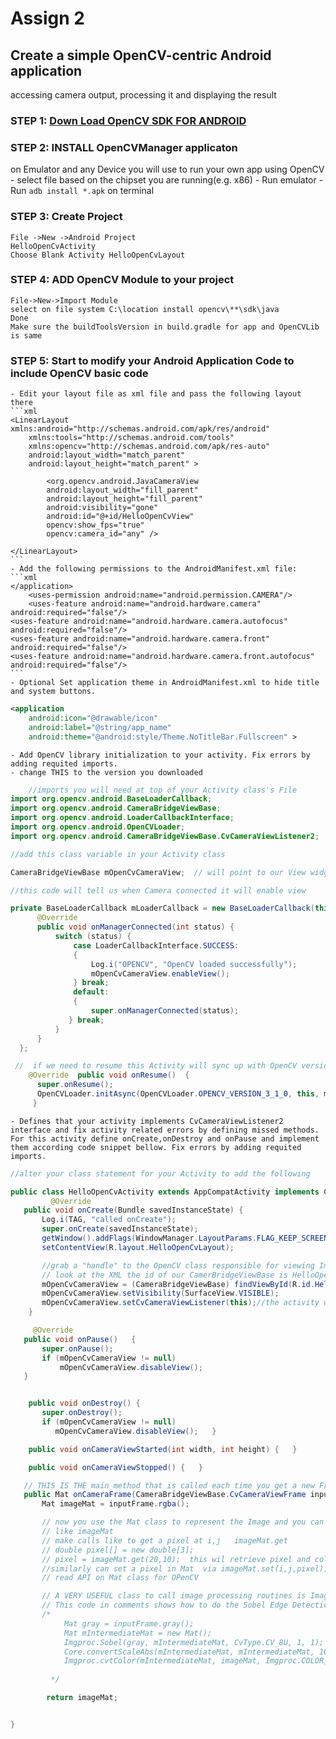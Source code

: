 # Assign 2

## Create a simple OpenCV-centric Android application
 accessing camera output, processing it and displaying the result
### STEP 1: [Down Load OpenCV SDK FOR ANDROID](http://opencv.org/releases.html)
### STEP 2: INSTALL OpenCVManager applicaton
 on Emulator and any Device you will use to run your own app using OpenCV
    - select file based on the chipset you are running(e.g. x86)
    - Run emulator
    - Run `adb install *.apk` on terminal
### STEP 3: Create Project
    File ->New ->Android Project
    HelloOpenCvActivity
    Choose Blank Activity HelloOpenCvLayout
### STEP 4: ADD OpenCV Module to your project
    File->New->Import Module
    select on file system C:\location install opencv\**\sdk\java
    Done
    Make sure the buildToolsVersion in build.gradle for app and OpenCVLib is same

### STEP 5: Start to modify your Android Application Code to include OpenCV basic code

    - Edit your layout file as xml file and pass the following layout there
    ```xml
    <LinearLayout xmlns:android="http://schemas.android.com/apk/res/android"
        xmlns:tools="http://schemas.android.com/tools"
        xmlns:opencv="http://schemas.android.com/apk/res-auto"
        android:layout_width="match_parent"
        android:layout_height="match_parent" >

            <org.opencv.android.JavaCameraView
            android:layout_width="fill_parent"
            android:layout_height="fill_parent"
            android:visibility="gone"
            android:id="@+id/HelloOpenCvView"
            opencv:show_fps="true"
            opencv:camera_id="any" />

    </LinearLayout>
    ```
    - Add the following permissions to the AndroidManifest.xml file:
    ```xml
    </application>
        <uses-permission android:name="android.permission.CAMERA"/>
        <uses-feature android:name="android.hardware.camera" android:required="false"/>
    <uses-feature android:name="android.hardware.camera.autofocus" android:required="false"/>
    <uses-feature android:name="android.hardware.camera.front" android:required="false"/>
    <uses-feature android:name="android.hardware.camera.front.autofocus" android:required="false"/>
    ```
    - Optional Set application theme in AndroidManifest.xml to hide title and system buttons.
```xml
<application
    android:icon="@drawable/icon"
    android:label="@string/app_name"
    android:theme="@android:style/Theme.NoTitleBar.Fullscreen" >
```

    - Add OpenCV library initialization to your activity. Fix errors by adding requited imports.
    - change THIS to the version you downloaded

```java
	//imports you will need at top of your Activity class's File
import org.opencv.android.BaseLoaderCallback;
import org.opencv.android.CameraBridgeViewBase;
import org.opencv.android.LoaderCallbackInterface;
import org.opencv.android.OpenCVLoader;     
import org.opencv.android.CameraBridgeViewBase.CvCameraViewListener2;        

//add this class variable in your Activity class

CameraBridgeViewBase mOpenCvCameraView;  // will point to our View widget for our image

//this code will tell us when Camera connected it will enable view

private BaseLoaderCallback mLoaderCallback = new BaseLoaderCallback(this) {
      @Override
      public void onManagerConnected(int status) {
          switch (status) {
              case LoaderCallbackInterface.SUCCESS:
              {
                  Log.i("OPENCV", "OpenCV loaded successfully");
                  mOpenCvCameraView.enableView();
              } break;
              default:
              {
                  super.onManagerConnected(status); 
             } break;
          }
      }
  };

 //  if we need to resume this Activity will sync up with OpenCV version software
    @Override  public void onResume()  {
      super.onResume();
      OpenCVLoader.initAsync(OpenCVLoader.OPENCV_VERSION_3_1_0, this, mLoaderCallback);
     }  
```

    - Defines that your activity implements CvCameraViewListener2 interface and fix activity related errors by defining missed methods. For this activity define onCreate,onDestroy and onPause and implement them according code snippet bellow. Fix errors by adding requited imports.

```java
//alter your class statement for your Activity to add the following

public class HelloOpenCvActivity extends AppCompatActivity implements CvCameraViewListener2  {
         @Override
   public void onCreate(Bundle savedInstanceState) {
       Log.i(TAG, "called onCreate");
       super.onCreate(savedInstanceState);
       getWindow().addFlags(WindowManager.LayoutParams.FLAG_KEEP_SCREEN_ON);
       setContentView(R.layout.HelloOpenCvLayout);

       //grab a "handle" to the OpenCV class responsible for viewing Image
       // look at the XML the id of our CamerBridgeViewBase is HelloOpenCVView
       mOpenCvCameraView = (CameraBridgeViewBase) findViewById(R.id.HelloOpenCvView);
       mOpenCvCameraView.setVisibility(SurfaceView.VISIBLE);
       mOpenCvCameraView.setCvCameraViewListener(this);//the activity will listen to events on Camera  
    }

     @Override
   public void onPause()   {
       super.onPause();
       if (mOpenCvCameraView != null)
           mOpenCvCameraView.disableView();
   }


    public void onDestroy() {
       super.onDestroy();
       if (mOpenCvCameraView != null) 
          mOpenCvCameraView.disableView();   }

    public void onCameraViewStarted(int width, int height) {   }

    public void onCameraViewStopped() {   } 

   // THIS IS THE main method that is called each time you get a new Frame/Image
   public Mat onCameraFrame(CameraBridgeViewBase.CvCameraViewFrame inputFrame) {
       Mat imageMat = inputFrame.rgba();

       // now you use the Mat class to represent the Image and you can use method calls
       // like imageMat
       // make calls like to get a pixel at i,j   imageMat.get
       // double pixel[] = new double[3];
       // pixel = imageMat.get(20,10);  this wil retrieve pixel and column = 20, row =10
       //similarly can set a pixel in Mat  via imageMat.set(i,j,pixel); 
       // read API on Mat class for OPenCV

       // A VERY USEFUL class to call image processing routines is ImagProc
       // This code in comments shows how to do the Sobel Edge Detection on our image in imageMat
       /* 
            Mat gray = inputFrame.gray();
            Mat mIntermediateMat = new Mat();
            Imgproc.Sobel(gray, mIntermediateMat, CvType.CV_8U, 1, 1);
            Core.convertScaleAbs(mIntermediateMat, mIntermediateMat, 10, 0);
            Imgproc.cvtColor(mIntermediateMat, imageMat, Imgproc.COLOR_GRAY2BGRA, 4);
           
         */

        return imageMat;


}

```

